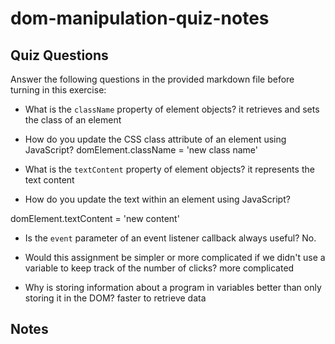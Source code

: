 # dom-manipulation-quiz-notes

## Quiz Questions

Answer the following questions in the provided markdown file before turning in this exercise:

- What is the `className` property of element objects?
  it retrieves and sets the class of an element

- How do you update the CSS class attribute of an element using JavaScript?
  domElement.className = 'new class name'

- What is the `textContent` property of element objects?
  it represents the text content

- How do you update the text within an element using JavaScript?

domElement.textContent = 'new content'

- Is the `event` parameter of an event listener callback always useful?
  No.

- Would this assignment be simpler or more complicated if we didn't use a variable to keep track of the number of clicks?
  more complicated

- Why is storing information about a program in variables better than only storing it in the DOM?
  faster to retrieve data

## Notes

